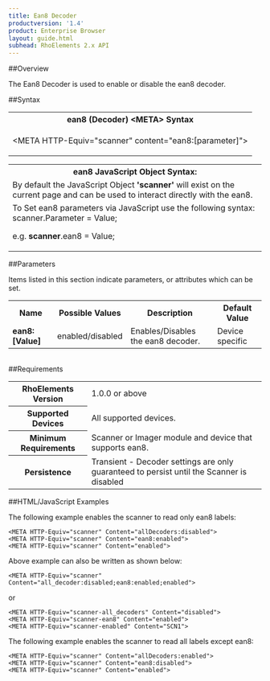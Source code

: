 ```yaml
---
title: Ean8 Decoder
productversion: '1.4'
product: Enterprise Browser
layout: guide.html
subhead: RhoElements 2.x API
---
```


##Overview

The Ean8 Decoder is used to enable or disable the ean8 decoder.

##Syntax

<table class="re-table"><tr><th class="tableHeading">ean8 (Decoder) &lt;META&gt; Syntax
</th></tr><tr><td class="clsSyntaxCells clsOddRow"><p>&lt;META HTTP-Equiv="scanner" content="ean8:[parameter]"&gt;</p></td></tr></table>
<table class="re-table"><tr><th class="tableHeading">ean8 JavaScript Object Syntax:</th></tr><tr><td class="clsSyntaxCells clsOddRow">
By default the JavaScript Object <b>'scanner'</b> will exist on the current page and can be used to interact directly with the ean8.
</td></tr><tr><td class="clsSyntaxCells clsEvenRow">
To Set ean8 parameters via JavaScript use the following syntax: scanner.Parameter = Value;
<P />e.g. <b>scanner</b>.ean8 = Value;
</td></tr></table>

##Parameters


Items listed in this section indicate parameters, or attributes which can be set.
<table class="re-table"><col width="20%" /><col width="20%" /><col width="38%" /><col width="22%" /><tr><th class="tableHeading">Name</th><th class="tableHeading">Possible Values</th><th class="tableHeading">Description</th><th class="tableHeading">Default Value</th></tr><tr><td class="clsSyntaxCells clsOddRow"><b>ean8:[Value]
</b></td><td class="clsSyntaxCells clsOddRow">enabled/disabled</td><td class="clsSyntaxCells clsOddRow">Enables/Disables the ean8 decoder.</td><td class="clsSyntaxCells clsOddRow">Device specific</td></tr></table>
<table class="re-table"><col width="78%" /><col width="8%" /><col width="1%" /><col width="5%" /><col width="1%" /><col width="5%" /><col width="2%" /></table>





##Requirements

<table class="re-table"><tr><th class="tableHeading">RhoElements Version</th><td class="clsSyntaxCell clsEvenRow">1.0.0 or above
</td></tr><tr><th class="tableHeading">Supported Devices</th><td class="clsSyntaxCell clsOddRow">All supported devices.</td></tr><tr><th class="tableHeading">Minimum Requirements</th><td class="clsSyntaxCell clsOddRow">Scanner or Imager module and device that supports ean8.</td></tr><tr><th class="tableHeading">Persistence</th><td class="clsSyntaxCell clsEvenRow">Transient - Decoder settings are only guaranteed to persist until the Scanner is disabled</td></tr></table>


##HTML/JavaScript Examples

The following example enables the scanner to read only ean8 labels:

	<META HTTP-Equiv="scanner" Content="allDecoders:disabled">
	<META HTTP-Equiv="scanner" Content="ean8:enabled">
	<META HTTP-Equiv="scanner" Content="enabled">
	
Above example can also be written as shown below:

	<META HTTP-Equiv="scanner" Content="all_decoder:disabled;ean8:enabled;enabled">
	
or

	<META HTTP-Equiv="scanner-all_decoders" Content="disabled">
	<META HTTP-Equiv="scanner-ean8" Content="enabled">
	<META HTTP-Equiv="scanner-enabled" Content="SCN1">
	
The following example enables the scanner to read all labels except ean8:

	<META HTTP-Equiv="scanner" Content="allDecoders:enabled">
	<META HTTP-Equiv="scanner" Content="ean8:disabled">
	<META HTTP-Equiv="scanner" Content="enabled">
	





